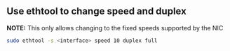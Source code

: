## Use ethtool to change speed and duplex
**NOTE:** This only allows changing to the fixed speeds supported by the NIC
```bash
sudo ethtool -s <interface> speed 10 duplex full
```